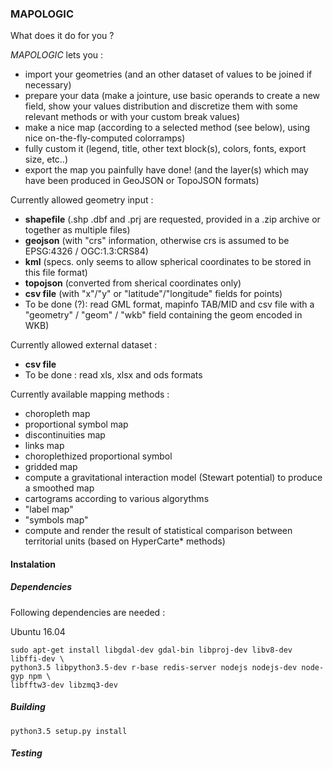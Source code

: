 ### MAPOLOGIC

What does it do for you ?

*MAPOLOGIC* lets you :
 - import your geometries (and an other dataset of values to be joined if necessary)
 - prepare your data (make a jointure, use basic operands to create a new field, show your values distribution and discretize them with some relevant methods or with your custom break values)
 - make a nice map (according to a selected method (see below), using nice on-the-fly-computed colorramps)
 - fully custom it (legend, title, other text block(s), colors, fonts, export size, etc..)
 - export the map you painfully have done! (and the layer(s) which may have been produced in GeoJSON or TopoJSON formats)

Currently allowed geometry input :

 - **shapefile** (.shp .dbf and .prj are requested, provided in a .zip archive or together as multiple files)
 - **geojson** (with "crs" information, otherwise crs is assumed to be EPSG:4326 / OGC:1.3:CRS84)
 - **kml** (specs. only seems to allow spherical coordinates to be stored in this file format)
 - **topojson** (converted from sherical coordinates only)
 - **csv file** (with "x"/"y" or "latitude"/"longitude" fields for points)
 - To be done (?): read GML format, mapinfo TAB/MID and csv file with a "geometry" / "geom" / "wkb" field containing the geom encoded in WKB)

Currently allowed external dataset :
 - **csv file**
 - To be done : read xls, xlsx and ods formats

Currently available mapping methods :
 - choropleth map
 - proportional symbol map
 - discontinuities map
 - links map
 - choroplethized proportional symbol
 - gridded map
 - compute a gravitational interaction model (Stewart potential) to produce a smoothed map
 - cartograms according to various algorythms
 - "label map"
 - "symbols map"
 - compute and render the result of statistical comparison between territorial units (based on HyperCarte* methods)

#### Instalation

##### Dependencies
Following dependencies are needed :

Ubuntu 16.04
```
sudo apt-get install libgdal-dev gdal-bin libproj-dev libv8-dev libffi-dev \
python3.5 libpython3.5-dev r-base redis-server nodejs nodejs-dev node-gyp npm \
libfftw3-dev libzmq3-dev
```

##### Building
```
python3.5 setup.py install
```

##### Testing

